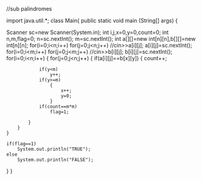 //sub palindromes

import java.util.*;
class Main{
public static void main (String[] args) {
    
Scanner sc=new Scanner(System.in);
int i,j,x=0,y=0,count=0;
    int n,m,flag=0;
    n=sc.nextInt();
    m=sc.nextInt();
    int a[][]=new int[n][n],b[][]=new int[n][n];
    for(i=0;i<n;i++)
        for(j=0;j<n;j++)
            //cin>>a[i][j];
            a[i][j]=sc.nextInt();
    for(i=0;i<m;i++)
        for(j=0;j<m;j++)
            //cin>>b[i][j];
            b[i][j]=sc.nextInt();
    for(i=0;i<n;i++)
    {
        for(j=0;j<n;j++)
        {
            if(a[i][j]==b[x][y])
            {
                count++;
       
                if(y<m)
                    y++;
                if(y>=m)
                    {
                        x++;
                        y=0;
                    }
                if(count==m*m)
                    flag=1;
                
            }
        }
    }    
        
    if(flag==1)
        System.out.println("TRUE");
    else
        System.out.println("FALSE");
 }
}
